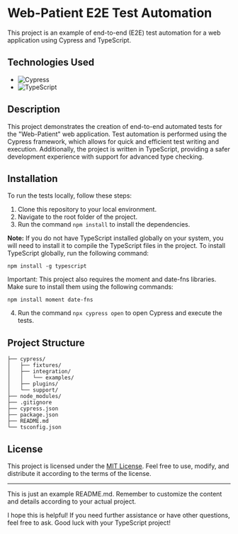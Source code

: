 # Web-Patient E2E Test Automation

This project is an example of end-to-end (E2E) test automation for a web application using Cypress and TypeScript.

## Technologies Used

- ![Cypress](https://img.shields.io/badge/Cypress-12.17.3-04C38E?style=flat-square&logo=cypress&logoColor=white)
- ![TypeScript](https://img.shields.io/badge/TypeScript-5.1.3-3178C6?style=flat-square&logo=typescript&logoColor=white)

## Description

This project demonstrates the creation of end-to-end automated tests for the "Web-Patient" web application. Test automation is performed using the Cypress framework, which allows for quick and efficient test writing and execution. Additionally, the project is written in TypeScript, providing a safer development experience with support for advanced type checking.

## Installation

To run the tests locally, follow these steps:

1. Clone this repository to your local environment.
2. Navigate to the root folder of the project.
3. Run the command `npm install` to install the dependencies.

**Note:** If you do not have TypeScript installed globally on your system, you will need to install it to compile the TypeScript files in the project. To install TypeScript globally, run the following command:

```
npm install -g typescript
```
Important: This project also requires the moment and date-fns libraries. Make sure to install them using the following commands:

```
npm install moment date-fns
```

4. Run the command `npx cypress open` to open Cypress and execute the tests.

## Project Structure

```
├── cypress/
│   ├── fixtures/
│   ├── integration/
│   │   └── examples/
│   ├── plugins/
│   └── support/
├── node_modules/
├── .gitignore
├── cypress.json
├── package.json
├── README.md
└── tsconfig.json
```

## License

This project is licensed under the [MIT License](https://opensource.org/licenses/MIT). Feel free to use, modify, and distribute it according to the terms of the license.

---

This is just an example README.md. Remember to customize the content and details according to your actual project.

I hope this is helpful! If you need further assistance or have other questions, feel free to ask. Good luck with your TypeScript project!
